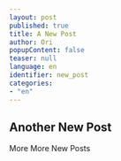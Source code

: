 ```yaml
---
layout: post
published: true
title: A New Post
author: Ori
popupContent: false
teaser: null
language: en
identifier: new_post
categories:
- "en"
---
```


## Another New Post

More More New Posts
